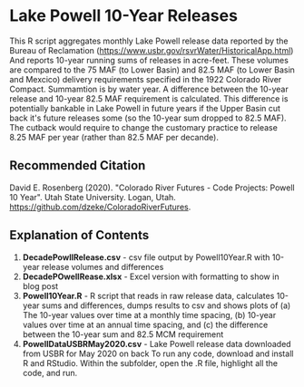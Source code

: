 # Lake Powell 10-Year Releases

This R script aggregates monthly Lake Powell release data reported by the Bureau of Reclamation (https://www.usbr.gov/rsvrWater/HistoricalApp.html)
And reports 10-year running sums of releases in acre-feet. These volumes are compared to the 75 MAF (to Lower Basin) and 82.5 MAF 
(to Lower Basin and Mexcico) delivery requirements specified in the 1922 Colorado River Compact. Summamtion is by water year. A difference between the
10-year release and 10-year 82.5 MAF requirement is calculated. This difference is potentially bankable in Lake Powell in future years
if the Upper Basin cut back it's future releases some (so the 10-year sum dropped to 82.5 MAF). The cutback would require
to change the customary practice to release 8.25 MAF per year (rather than 82.5 MAF per decande).

## Recommended Citation
David E. Rosenberg (2020). "Colorado River Futures - Code Projects: Powell 10 Year". Utah State University. Logan, Utah. https://github.com/dzeke/ColoradoRiverFutures.

## Explanation of Contents

1. **DecadePowllRelease.csv** - csv file output by Powell10Year.R with 10-year release volumes and differences
1. **DecadePOwellRease.xlsx** - Excel version with formatting to show in blog post
1. **Powell10Year.R** - R script that reads in raw release data, calculates 10-year sums and differences, dumps results to csv and shows plots of 
         (a) The 10-year values over time at a monthly time spacing, (b) 10-year values over time at an annual time spacing, and
		 (c) the difference between the 10-year sum and 82.5 MCM requirement
1. **PowellDataUSBRMay2020.csv** - Lake Powell release data downloaded from USBR for May 2020 on back
To run any code, download and install R and RStudio. Within the subfolder, open the .R file, highlight all the code, and run. 